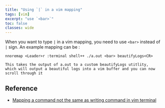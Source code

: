 ```yaml
---
title: "Using `|` in a vim mapping"
tags: [vim]
excerpt: "use `<bar>`"
toc: false
classes: wide
---
```


When you want to type `|` in a vim mapping, you need to use `<bar>` instead of `|` sign.
An example mapping can be :

```
nnoremap <Leader>r :terminal shell++ ./a.out <bar> beautifyLogs<CR>

This takes the output of a.out to a custom beautifyLogs utitlity, which will output a beautiful logs into a vim buffer and you can now scroll through it

```
## Reference 
* [Mapping a command not the same as writing command in vim terminal]( https://superuser.com/questions/1366591/mapping-a-command-not-the-same-as-writing-command-in-vim-terminal )
